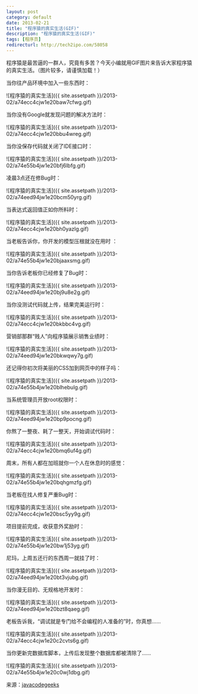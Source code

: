 ```yaml
---
layout: post
category: default
date: 2013-02-21
title: "程序猿的真实生活(GIF)"
description: "程序猿的真实生活(GIF)"
tags: [程序员]
redirecturl: http://tech2ipo.com/58058
---
```



程序猿是最苦逼的一群人，究竟有多苦？今天小编就用GIF图片来告诉大家程序猿的真实生活。（图片较多，请谨慎加载！）

当你往产品环境中加入一些东西时：

![程序猿的真实生活]({{ site.assetpath }}/2013-02/a74ecc4cjw1e20baw7cfwg.gif)

当你没有Google就发现问题的解决方法时：

![程序猿的真实生活]({{ site.assetpath }}/2013-02/a74ecc4cjw1e20bbu4wreg.gif)

当你没保存代码就关闭了IDE接口时：

![程序猿的真实生活]({{ site.assetpath }}/2013-02/a74e55b4jw1e20bfj6lbfg.gif)

凌晨3点还在修Bug时：

![程序猿的真实生活]({{ site.assetpath }}/2013-02/a74eed94jw1e20bcm50yrg.gif)

当表达式返回值正如你所料时：

![程序猿的真实生活]({{ site.assetpath }}/2013-02/a74ecc4cjw1e20bh0yazlg.gif)

当老板告诉你，你开发的模型压根就没在用时 ：

![程序猿的真实生活]({{ site.assetpath }}/2013-02/a74e55b4jw1e20bjaaxsmg.gif)

当你告诉老板你已经修复了Bug时：

![程序猿的真实生活]({{ site.assetpath }}/2013-02/a74eed94jw1e20bj9u8e2g.gif)

当你没测试代码就上传，结果完美运行时：

![程序猿的真实生活]({{ site.assetpath }}/2013-02/a74ecc4cjw1e20bkbbc4vg.gif)

营销部那群“贱人”向程序猿展示销售业绩时：

![程序猿的真实生活]({{ site.assetpath }}/2013-02/a74eed94jw1e20bkwqwy7g.gif)

还记得你初次将美丽的CSS加到网页中的样子吗：

![程序猿的真实生活]({{ site.assetpath }}/2013-02/a74e55b4jw1e20blhebulg.gif)

当系统管理员开放root权限时：

![程序猿的真实生活]({{ site.assetpath }}/2013-02/a74eed94jw1e20bp9pocng.gif)

你熬了一整夜、耗了一整天，开始调试代码时：

![程序猿的真实生活]({{ site.assetpath }}/2013-02/a74ecc4cjw1e20bmq6uf4g.gif)

周末，所有人都在加班就你一个人在休息时的感觉：

![程序猿的真实生活]({{ site.assetpath }}/2013-02/a74e55b4jw1e20bqhgmzfg.gif)

当老板在找人修复严重Bug时：

![程序猿的真实生活]({{ site.assetpath }}/2013-02/a74ecc4cjw1e20bsc5yy9g.gif)

项目提前完成，收获意外奖励时：

![程序猿的真实生活]({{ site.assetpath }}/2013-02/a74e55b4jw1e20bw1j53yg.gif)

尼玛，上周五还行的东西周一就挂了时：

![程序猿的真实生活]({{ site.assetpath }}/2013-02/a74eed94jw1e20bt3vjubg.gif)

当你漫无目的、无规格地开发时：

![程序猿的真实生活]({{ site.assetpath }}/2013-02/a74eed94jw1e20bzt8qaeg.gif)

老板告诉我，“调试就是专门给不会编程的人准备的”时，你真想……

![程序猿的真实生活]({{ site.assetpath }}/2013-02/a74ecc4cjw1e20c2cvts6g.gif)

当你更新完数据库脚本，上传后发现整个数据库都被清除了……

![程序猿的真实生活]({{ site.assetpath }}/2013-02/a74e55b4jw1e20c0wj1dbg.gif)

来源：[javacodegeeks](http://www.javacodegeeks.com/2013/02/the-reality-of-developers-life.html)